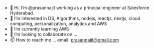 - 👋 Hi, I’m @prasannajit working as a principal engineer at Salesforce Hyderabad.
- 👀 I’m interested in DS, Algorithms, nodejs, reactjs, nextjs, cloud computing, personalization, analytics and AWS
- 🌱 I’m currently learning AWS
- 💞️ I’m looking to collaborate on ...
- 📫 How to reach me ... email: prasannajit@gmail.com

<!---
prasannajit/prasannajit is a ✨ special ✨ repository because its `README.md` (this file) appears on your GitHub profile.
You can click the Preview link to take a look at your changes.
--->
